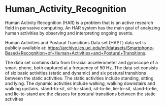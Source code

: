 # Human_Activity_Recognition
Human Activity Recognition (HAR) is a problem that is an active research field in pervasive computing. An HAR system has the main goal of analyzing human activities by observing and interpreting ongoing events.

Human Activities and Postural Transitions Data set (HAPT) data set is publicly available at: https://archive.ics.uci.edu/ml/datasets/Smartphone-Based+Recognition+of+Human+Activities+and+Postural+Transitions.

The data set contains data from tri-axial accelerometer and gyroscope of a smart-phone, both captured at a frequency of 50 Hz. The data set consists of six basic activities (static and dynamic) and six postural transitions between the static activities. The static activities include standing, sitting and lying. The dynamic activities include walking, walking downstairs and walking upstairs. stand-to-sit, sit-to-stand, sit-to-lie, lie-to-sit, stand-to-lie, and lie-to-stand are the classes for postural transitions between the static activities
